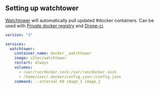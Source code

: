 ## Setting up watchtower 

[Watchtower](https://containrrr.dev/watchtower/) will automatically pull updated #docker containers. Can be used with [Private docker registry](Private%20docker%20registry.md) and [Drone-ci](Drone-ci.md).

```yaml
version: "3"

services:
  watchtower:
    container_name: docker__watchtower
    image: v2tec/watchtower
    restart: always
    volumes:
      - /var/run/docker.sock:/var/run/docker.sock
      - /home/user/.docker/config.json:/config.json
    command: --interval 60 image_1 image_2
```